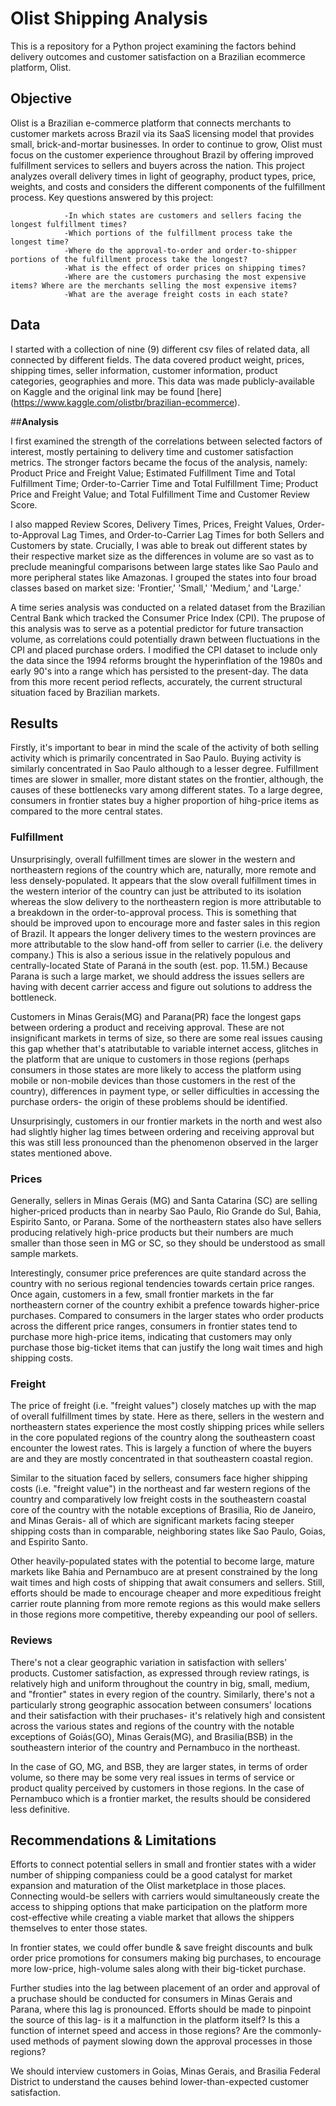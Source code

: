 # Olist Shipping Analysis

This is a repository for a Python project examining the factors behind delivery outcomes and customer satisfaction on a Brazilian ecommerce platform, Olist.

## **Objective**

Olist is a Brazilian e-commerce platform that connects merchants to customer markets across Brazil via its SaaS licensing model that provides small, brick-and-mortar businesses. In order to continue to grow, Olist must focus on the customer experience throughout Brazil by offering improved fulfillment services to sellers and buyers across the nation. This project analyzes overall delivery times in light of geography, product types, price, weights, and costs and considers the different components of the fulfillment process. Key questions answered by this project:

                -In which states are customers and sellers facing the longest fulfillment times?
                -Which portions of the fulfillment process take the longest time?
                -Where do the approval-to-order and order-to-shipper portions of the fulfillment process take the longest?
                -What is the effect of order prices on shipping times?
                -Where are the customers purchasing the most expensive items? Where are the merchants selling the most expensive items? 
                -What are the average freight costs in each state?
                         

## **Data**

I started with a collection of nine (9) different csv files of related data, all connected by different fields. The data covered product weight, prices, shipping times, seller information, customer information, product categories, geographies and more. This data was made publicly-available on Kaggle and the original link may be found [here] (https://www.kaggle.com/olistbr/brazilian-ecommerce).


##**Analysis**

I first examined the strength of the correlations between selected factors of interest, mostly pertaining to delivery time and customer satisfaction metrics. The stronger factors became the focus of the analysis, namely: Product Price and Freight Value; Estimated Fulfillment Time and Total Fulfillment Time; Order-to-Carrier Time and Total Fulfillment Time; Product Price and Freight Value; and Total Fulfillment Time and Customer Review Score.

I also mapped Review Scores, Delivery Times, Prices, Freight Values, Order-to-Approval Lag Times, and Order-to-Carrier Lag Times for both Sellers and Customers by state. Crucially, I was able to break out different states by their respective market size as the differences in volume are so vast as to preclude meaningful comparisons between large states like Sao Paulo and more peripheral states like Amazonas. I grouped the states into four broad classes based on market size: 'Frontier,' 'Small,' 'Medium,' and 'Large.'

A time series analysis was conducted on a related dataset from the Brazilian Central Bank which tracked the Consumer Price Index (CPI). The prupose of this analysis was to serve as a potential predictor for future transaction volume, as correlations could potentially drawn between fluctuations in the CPI and placed purchase orders. I modified the CPI dataset to include only the data since the 1994 reforms brought the hyperinflation of the 1980s and early 90's into a range which has persisted to the present-day. The data from this more recent period reflects, accurately, the current structural situation faced by Brazilian markets.


## **Results**

Firstly, it's important to bear in mind the scale of the activity of both selling activity which is primarily concentrated in Sao Paulo. Buying activity is similarly concentrated in Sao Paulo although to a lesser degree. Fulfillment times are slower in smaller, more distant states on the frontier, although, the causes of these bottlenecks vary among different states. To a large degree, consumers in frontier states buy a higher proportion of hihg-price items as compared to the more central states.


### Fulfillment

Unsurprisingly, overall fulfillment times are slower in the western and northeastern regions of the country which are, naturally, more remote and less densely-populated. It appears that the slow overall fulfillment times in the western interior of the country can just be attributed to its isolation whereas the slow delivery to the northeastern region is more attributable to a breakdown in the order-to-approval process. This is something that should be improved upon to encourage more and faster sales in this region of Brazil. It appears the longer delivery times to the western provinces are more attributable to the slow hand-off from seller to carrier (i.e. the delivery company.) This is also a serious issue in the relatively populous and centrally-located State of Paraná in the south (est. pop. 11.5M.) Because Parana is such a large market, we should address the issues sellers are having with decent carrier access and figure out solutions to address the bottleneck.

Customers in Minas Gerais(MG) and Parana(PR) face the longest gaps between ordering a product and receiving approval. These are not insignificant markets in terms of size, so there are some real issues causing this gap whether that's atatributable to variable internet access, glitches in the platform that are unique to customers in those regions (perhaps consumers in those states are more likely to access the platform using mobile or non-mobile devices than those customers in the rest of the country), differences in payment type, or seller difficulties in accessing the purchase orders- the origin of these problems should be identified.

Unsurprisingly, customers in our frontier markets in the north and west also had slightly higher lag times between ordering and receiving approval but this was still less pronounced than the phenomenon observed in the larger states mentioned above.


### Prices

Generally, sellers in Minas Gerais (MG) and Santa Catarina (SC) are selling higher-priced products than in nearby Sao Paulo, Rio Grande do Sul, Bahia, Espirito Santo, or Parana. Some of the northeastern states also have sellers producing relatively high-price products but their numbers are much smaller than those seen in MG or SC, so they should be understood as small sample markets.

Interestingly, consumer price preferences are quite standard across the country with no serious regional tendencies towards certain price ranges. Once again, customers in a few, small frontier markets in the far northeastern corner of the country exhibit a prefence towards higher-price purchases. Compared to consumers in the larger states who order products across the different price ranges, consumers in frontier states tend to purchase more high-price items, indicating that customers may only purchase those big-ticket items that can justify the long wait times and high shipping costs.


### Freight

The price of freight (i.e. "freight values") closely matches up with the map of overall fulfillment times by state. Here as there, sellers in the western and northeastern states experience the most costly shipping prices while sellers in the core populated regions of the country along the southeastern coast encounter the lowest rates. This is largely a function of where the buyers are and they are mostly concentrated in that southeastern coastal region.

Similar to the situation faced by sellers, consumers face higher shipping costs (i.e. "freight value") in the northeast and far western regions of the country and comparatively low freight costs in the southeastern coastal core of the country with the notable exceptions of Brasilia, Rio de Janeiro, and Minas Gerais- all of which are significant markets facing steeper shipping costs than in comparable, neighboring states like Sao Paulo, Goias, and Espirito Santo.

Other heavily-populated states with the potential to become large, mature markets like Bahia and Pernambuco are at present constrained by the long wait times and high costs of shipping that await consumers and sellers. Still, efforts should be made to encourage cheaper and more expeditious freight carrier route planning from more remote regions as this would make sellers in those regions more competitive, thereby expeanding our pool of sellers.


### Reviews

There's not a clear geographic variation in satisfaction with sellers' products. Customer satisfaction, as expressed through review ratings, is relatively high and uniform throughout the country in big, small, medium, and "frontier" states in every region of the country. Similarly, there's not a particularly strong geographic assocation between consumers' locations and their satisfaction with their pruchases- it's relatively high and consistent across the various states and regions of the country with the notable exceptions of Goiás(GO), Minas Gerais(MG), and Brasilia(BSB) in the southeastern interior of the country and Pernambuco in the northeast.

In the case of GO, MG, and BSB, they are larger states, in terms of order volume, so there may be some very real issues in terms of service or product quality perceived by customers in those regions. In the case of Pernambuco which is a frontier market, the results should be considered less definitive.


## **Recommendations & Limitations**

Efforts to connect potential sellers in small and frontier states with a wider number of shipping companiess could be a good catalyst for market expansion and maturation of the Olist marketplace in those places. Connecting would-be sellers with carriers would simultaneously create the access to shipping options that make participation on the platform more cost-effective while creating a viable market that allows the shippers themselves to enter those states.

In frontier states, we could offer bundle & save freight discounts and bulk order price promotions for consumers making big purchases, to encourage more low-price, high-volume sales along with their big-ticket purchase.

Further studies into the lag between placement of an order and approval of a pruchase should be conducted for consumers in Minas Gerais and Parana, where this lag is pronounced. Efforts should be made to pinpoint the source of this lag- is it a malfunction in the platform itself? Is this a function of internet speed and access in those regions? Are the commonly-used methods of payment slowing down the approval processes in those regions? 

We should interview customers in Goias, Minas Gerais, and Brasilia Federal District to understand the causes behind lower-than-expected customer satisfaction.
